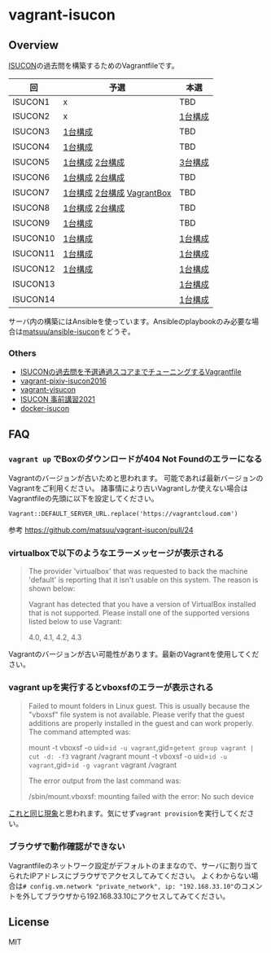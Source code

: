 # vagrant-isucon

## Overview

[ISUCON](http://isucon.net/)の過去問を構築するためのVagrantfileです。

| 回 | 予選 | 本選 |
| --- | --- | --- |
| ISUCON1 | x | TBD |
| ISUCON2 | x | [1台構成](https://github.com/matsuu/vagrant-isucon/tree/master/isucon2) |
| ISUCON3 | [1台構成](https://github.com/matsuu/vagrant-isucon/tree/master/isucon3-qualifier) | TBD |
| ISUCON4 | [1台構成](https://github.com/matsuu/vagrant-isucon/tree/master/isucon4-qualifier) | TBD |
| ISUCON5 | [1台構成](https://github.com/matsuu/vagrant-isucon/tree/master/isucon5-qualifier-standalone) [2台構成](https://github.com/matsuu/vagrant-isucon/tree/master/isucon5-qualifier) | [3台構成](https://github.com/matsuu/vagrant-isucon/tree/master/isucon5-final) |
| ISUCON6 | [1台構成](https://github.com/matsuu/vagrant-isucon/tree/master/isucon6-qualifier-standalone) [2台構成](https://github.com/matsuu/vagrant-isucon/tree/master/isucon6-qualifier) | TBD |
| ISUCON7 | [1台構成](https://github.com/matsuu/vagrant-isucon/tree/master/isucon7-qualifier-standalone) [2台構成](https://github.com/matsuu/vagrant-isucon/tree/master/isucon7-qualifier) [VagrantBox](https://app.vagrantup.com/matsuu/boxes/isucon7-qualifier) | TBD |
| ISUCON8 | [1台構成](https://github.com/matsuu/vagrant-isucon/tree/master/isucon8-qualifier-standalone) [2台構成](https://github.com/matsuu/vagrant-isucon/tree/master/isucon8-qualifier) | TBD |
| ISUCON9 | [1台構成](https://github.com/matsuu/vagrant-isucon/tree/master/isucon9-qualifier-standalone) | TBD |
| ISUCON10 | [1台構成](https://github.com/matsuu/vagrant-isucon/tree/master/isucon10-qualifier-standalone) | [1台構成](https://github.com/matsuu/vagrant-isucon/tree/master/isucon10-final-standalone) |
| ISUCON11 | [1台構成](https://github.com/matsuu/vagrant-isucon/tree/master/isucon11-qualifier-standalone) | [1台構成](https://github.com/matsuu/vagrant-isucon/tree/master/isucon11-final-standalone) |
| ISUCON12 | [1台構成](https://github.com/matsuu/vagrant-isucon/tree/master/isucon12-qualifier-standalone) | [1台構成](https://github.com/matsuu/vagrant-isucon/tree/master/isucon12-final-standalone) |
| ISUCON13 | | [1台構成](https://github.com/matsuu/vagrant-isucon/tree/master/isucon13-standalone) |
| ISUCON14 | | [1台構成](https://github.com/matsuu/vagrant-isucon/tree/master/isucon14-standalone) |

サーバ内の構築にはAnsibleを使っています。Ansibleのplaybookのみ必要な場合は[matsuu/ansible-isucon](https://github.com/matsuu/ansible-isucon)をどうぞ。

### Others

- [ISUCONの過去問を予選通過スコアまでチューニングするVagrantfile](https://github.com/matsuu/vagrant-isucon-pass)
- [vagrant-pixiv-isucon2016](https://github.com/matsuu/vagrant-pixiv-isucon2016)
- [vagrant-yisucon](https://github.com/matsuu/vagrant-yisucon)
- [ISUCON 事前講習2021](https://github.com/matsuu/vagrant-isucon11-prior)
- [docker-isucon](https://github.com/matsuu/docker-isucon)

## FAQ

### `vagrant up` でBoxのダウンロードが404 Not Foundのエラーになる

Vagrantのバージョンが古いためと思われます。
可能であれば最新バージョンのVagrantをご利用ください。
諸事情により古いVagrantしか使えない場合はVagrantfileの先頭に以下を設定してください。

```
Vagrant::DEFAULT_SERVER_URL.replace('https://vagrantcloud.com')
```

参考 https://github.com/matsuu/vagrant-isucon/pull/24

### virtualboxで以下のようなエラーメッセージが表示される

> The provider 'virtualbox' that was requested to back the machine
> 'default' is reporting that it isn't usable on this system. The
> reason is shown below:
>
> Vagrant has detected that you have a version of VirtualBox installed
> that is not supported. Please install one of the supported versions
> listed below to use Vagrant:
>
> 4.0, 4.1, 4.2, 4.3

Vagrantのバージョンが古い可能性があります。最新のVagrantを使用してください。

### vagrant upを実行するとvboxsfのエラーが表示される

> Failed to mount folders in Linux guest. This is usually because
> the "vboxsf" file system is not available. Please verify that
> the guest additions are properly installed in the guest and
> can work properly. The command attempted was:
>
> mount -t vboxsf -o uid=`id -u vagrant`,gid=`getent group vagrant | cut -d: -f3` vagrant /vagrant
> mount -t vboxsf -o uid=`id -u vagrant`,gid=`id -g vagrant` vagrant /vagrant
>
> The error output from the last command was:
>
> /sbin/mount.vboxsf: mounting failed with the error: No such device

[これと同じ現象](http://qiita.com/hapicky/items/a7f9d56588f96d005fad)と思われます。気にせず`vagrant provision`を実行してください。

### ブラウザで動作確認ができない

Vagrantfileのネットワーク設定がデフォルトのままなので、サーバに割り当てられたIPアドレスにブラウザでアクセスしてみてください。
よくわからない場合は`# config.vm.network "private_network", ip: "192.168.33.10"`のコメントを外してブラウザから192.168.33.10にアクセスしてみてください。

## License

MIT

